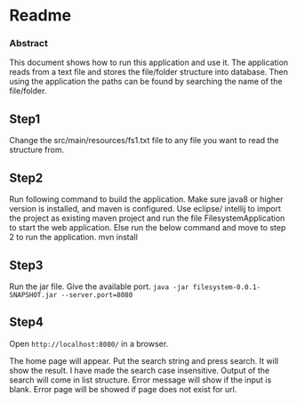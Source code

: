 # Readme

### Abstract
This document shows how to run this application and use it. The application reads from a text file and stores the file/folder structure into database. Then using the application the paths can be found by searching the name of the file/folder.

## Step1
Change the src/main/resources/fs1.txt file to any file you want to read the structure from.

## Step2
Run following command to build the application. Make sure java8 or higher version is installed, and maven is configured. Use eclipse/ intellij to import the project as existing maven project and run the file FilesystemApplication to start the web application. Else run the below command and move to step 2 to run the application.
mvn install 

## Step3
Run the jar file. Give the available port.
`java -jar filesystem-0.0.1-SNAPSHOT.jar --server.port=8080`

## Step4
Open `http://localhost:8080/` in a browser. 
 
The home page will appear. Put the search string and press search. It will show the result. I have made the search case insensitive. 
Output of the search will come in list structure. 
Error message will show if the input is blank.
Error page will be showed if page does not exist for url.
